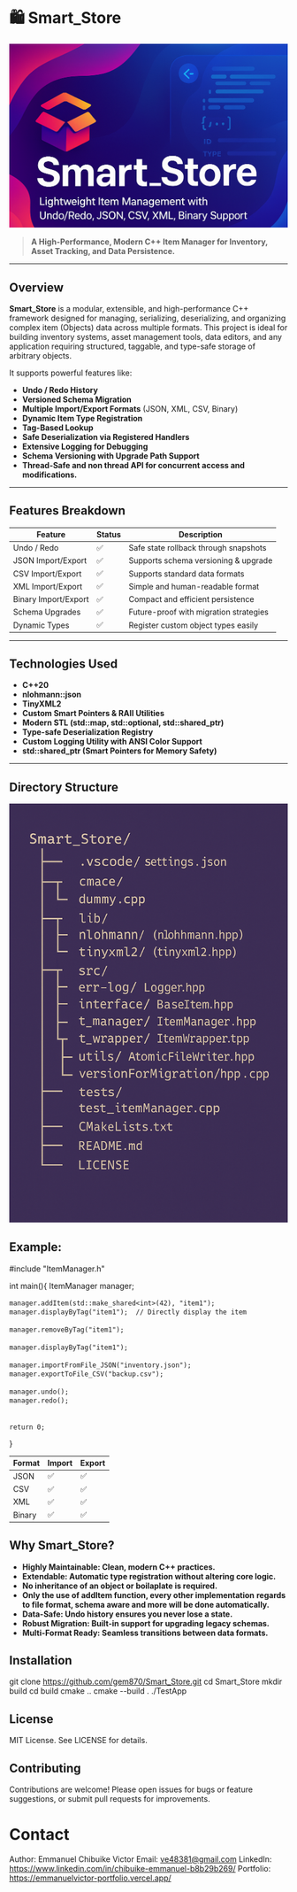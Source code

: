# 🛍️ Smart_Store

![Smart_Store Banner](assets/smartImage.png)

> **A High-Performance, Modern C++ Item Manager for Inventory, Asset Tracking, and Data Persistence.**

---

##  Overview

**Smart_Store** is a modular, extensible, and high-performance C++ framework designed for managing, serializing, deserializing, and organizing complex item (Objects) data across multiple formats. This project is ideal for building inventory systems, asset management tools, data editors, and any application requiring structured, taggable, and type-safe storage of arbitrary objects.

It supports powerful features like:
-  **Undo / Redo History**
-  **Versioned Schema Migration**
-  **Multiple Import/Export Formats** (JSON, XML, CSV, Binary)
-  **Dynamic Item Type Registration**
-  **Tag-Based Lookup**
-  **Safe Deserialization via Registered Handlers**
-  **Extensive Logging for Debugging**
-  **Schema Versioning with Upgrade Path Support**
-  **Thread-Safe and non thread API for concurrent access and modifications.**

---

##  Features Breakdown
| Feature              | Status | Description                              |
|----------------------|--------|------------------------------------------|
| Undo / Redo          | ✅     | Safe state rollback through snapshots    |
| JSON Import/Export   | ✅     | Supports schema versioning & upgrade     |
| CSV Import/Export    | ✅     | Supports standard data formats           |
| XML Import/Export    | ✅     | Simple and human-readable format         |
| Binary Import/Export | ✅     | Compact and efficient persistence        |
| Schema Upgrades      | ✅     | Future-proof with migration strategies   |
| Dynamic Types        | ✅     | Register custom object types easily      |

---

##  Technologies Used

- **C++20**
- **nlohmann::json**
- **TinyXML2**
- **Custom Smart Pointers & RAII Utilities**
- **Modern STL (std::map, std::optional, std::shared_ptr)**
- **Type-safe Deserialization Registry**
- **Custom Logging Utility with ANSI Color Support**
- **std::shared_ptr (Smart Pointers for Memory Safety)**

---

##  Directory Structure

 ![Smart_Store Banner](assets/structure.png)



## Example:
#include "ItemManager.h"

int main(){
ItemManager manager;

    manager.addItem(std::make_shared<int>(42), "item1");
    manager.displayByTag("item1");  // Directly display the item

    manager.removeByTag("item1");

    manager.displayByTag("item1");

    manager.importFromFile_JSON("inventory.json");
    manager.exportToFile_CSV("backup.csv");

    manager.undo();
    manager.redo();


    return 0;
}



| Format | Import  | Export  |
| ------ | ------- | ------  |
| JSON   | ✅      | ✅     |
| CSV    | ✅      | ✅     |
| XML    | ✅      | ✅     |
| Binary | ✅      | ✅     |


## Why Smart_Store?
- **Highly Maintainable: Clean, modern C++ practices.**
- **Extendable: Automatic type registration without altering core logic.**
- **No inheritance of an object or boilaplate is required.**
- **Only the use of addItem function, every other implementation**
  **regards to file format, schema aware and more will be done automatically.**
- **Data-Safe: Undo history ensures you never lose a state.**
- **Robust Migration: Built-in support for upgrading legacy schemas.**
- **Multi-Format Ready: Seamless transitions between data formats.**


## Installation

git clone https://github.com/gem870/Smart_Store.git
cd Smart_Store
mkdir build
cd build
cmake ..
cmake --build .
./TestApp


## License
MIT License. See LICENSE for details.


## Contributing
Contributions are welcome! Please open issues for bugs or feature suggestions, or submit pull requests for improvements.


# Contact
Author: Emmanuel Chibuike Victor
Email: ve48381@gmail.com
LinkedIn: https://www.linkedin.com/in/chibuike-emmanuel-b8b29b269/
Portfolio: https://emmanuelvictor-portfolio.vercel.app/

